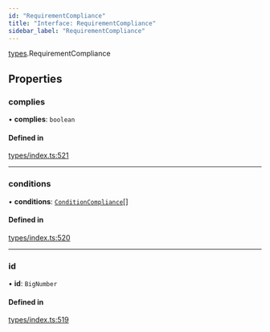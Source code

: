 ```yaml
---
id: "RequirementCompliance"
title: "Interface: RequirementCompliance"
sidebar_label: "RequirementCompliance"
---
```


[types](../../../modules/Types/Types.md).RequirementCompliance

## Properties

### complies

• **complies**: `boolean`

#### Defined in

[types/index.ts:521](https://github.com/PolymeshAssociation/polymesh-sdk/blob/968f8d70c/src/types/index.ts#L521)

___

### conditions

• **conditions**: [`ConditionCompliance`](../ConditionCompliance/ConditionCompliance.md)[]

#### Defined in

[types/index.ts:520](https://github.com/PolymeshAssociation/polymesh-sdk/blob/968f8d70c/src/types/index.ts#L520)

___

### id

• **id**: `BigNumber`

#### Defined in

[types/index.ts:519](https://github.com/PolymeshAssociation/polymesh-sdk/blob/968f8d70c/src/types/index.ts#L519)
